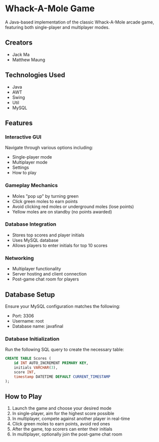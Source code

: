 # Whack-A-Mole Game

A Java-based implementation of the classic Whack-A-Mole arcade game, featuring both single-player and multiplayer modes.

## Creators
- Jack Ma
- Matthew Maung

## Technologies Used
- Java
- AWT
- Swing
- Util
- MySQL

## Features

### Interactive GUI
Navigate through various options including:
- Single-player mode
- Multiplayer mode
- Settings
- How to play

### Gameplay Mechanics
- Moles "pop up" by turning green
- Click green moles to earn points
- Avoid clicking red moles or underground moles (lose points)
- Yellow moles are on standby (no points awarded)

### Database Integration
- Stores top scores and player initials
- Uses MySQL database
- Allows players to enter initials for top 10 scores

### Networking
- Multiplayer functionality
- Server hosting and client connection
- Post-game chat room for players

## Database Setup
Ensure your MySQL configuration matches the following:
- Port: 3306
- Username: root
- Database name: javafinal

### Database Initialization
Run the following SQL query to create the necessary table:

```sql
CREATE TABLE Scores (
    id INT AUTO_INCREMENT PRIMARY KEY,
    initials VARCHAR(3),
    score INT,
    timestamp DATETIME DEFAULT CURRENT_TIMESTAMP
);
```

## How to Play
1. Launch the game and choose your desired mode
2. In single-player, aim for the highest score possible
3. In multiplayer, compete against another player in real-time
4. Click green moles to earn points, avoid red ones
5. After the game, top scorers can enter their initials
6. In multiplayer, optionally join the post-game chat room
